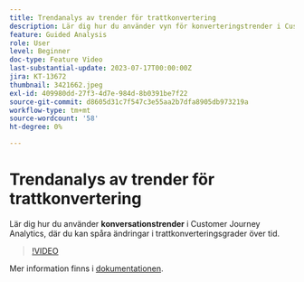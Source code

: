 ```yaml
---
title: Trendanalys av trender för trattkonvertering
description: Lär dig hur du använder vyn för konverteringstrender i Customer Journey Analytics, där du ser förändringar i trattkonverteringsgrader över tiden.
feature: Guided Analysis
role: User
level: Beginner
doc-type: Feature Video
last-substantial-update: 2023-07-17T00:00:00Z
jira: KT-13672
thumbnail: 3421662.jpeg
exl-id: 409980dd-27f3-4d7e-984d-8b0391be7f22
source-git-commit: d8605d31c7f547c3e55aa2b7dfa8905db973219a
workflow-type: tm+mt
source-wordcount: '58'
ht-degree: 0%

---
```


# Trendanalys av trender för trattkonvertering

Lär dig hur du använder **konversationstrender** i Customer Journey Analytics, där du kan spåra ändringar i trattkonverteringsgrader över tid.

>[!VIDEO](https://video.tv.adobe.com/v/3421662/?learn=on)

Mer information finns i [dokumentationen](https://experienceleague.adobe.com/docs/analytics-platform/using/guided-analysis/funnel/conversion-trends.html).
